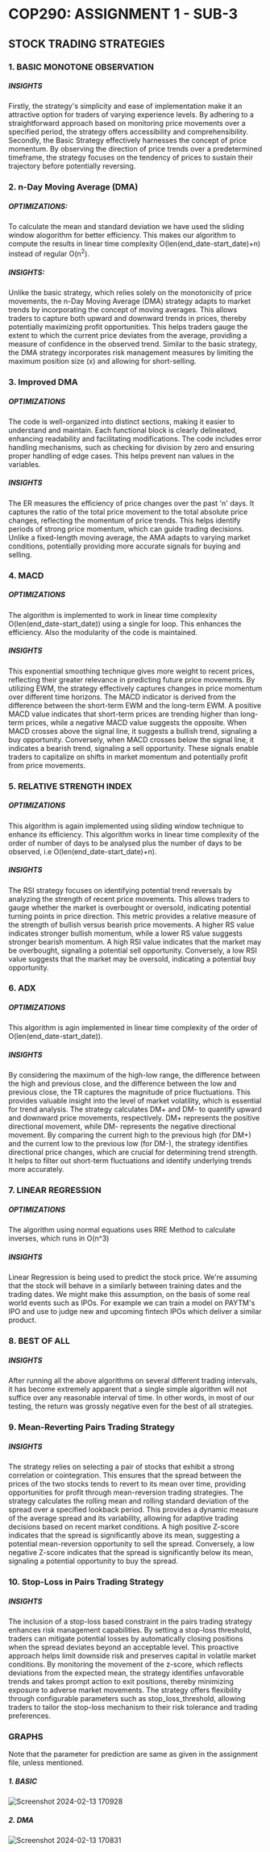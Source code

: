 # COP290: ASSIGNMENT 1 - SUB-3

## STOCK TRADING STRATEGIES

### 1. BASIC MONOTONE OBSERVATION

##### INSIGHTS
Firstly, the strategy's simplicity and ease of implementation make it an attractive option for traders of varying experience levels. By adhering to a straightforward approach based on monitoring price movements over a specified period, the strategy offers accessibility and comprehensibility.
Secondly, the Basic Strategy effectively harnesses the concept of price momentum. By observing the direction of price trends over a predetermined timeframe, the strategy focuses on the tendency of prices to sustain their trajectory before potentially reversing.

### 2. n-Day Moving Average (DMA)

##### OPTIMIZATIONS:
To calculate the mean and standard deviation we have used the sliding window alogorithm for better efficiency. This makes our algorithm to compute the results in linear time complexity O(len(end_date-start_date)+n)
instead of regular O(n<sup>2</sup>).

##### INSIGHTS:
Unlike the basic strategy, which relies solely on the monotonicity of price movements, the n-Day Moving Average (DMA) strategy adapts to market trends by incorporating the concept of moving averages. This allows traders to capture both upward and downward trends in prices, thereby potentially maximizing profit opportunities.
This helps traders gauge the extent to which the current price deviates from the average, providing a measure of confidence in the observed trend.
Similar to the basic strategy, the DMA strategy incorporates risk management measures by limiting the maximum position size (x) and allowing for short-selling. 

### 3. Improved DMA

##### OPTIMIZATIONS
The code is well-organized into distinct sections, making it easier to understand and maintain. Each functional block is clearly delineated, enhancing readability and facilitating modifications.
The code includes error handling mechanisms, such as checking for division by zero and ensuring proper handling of edge cases. This helps prevent nan values in the variables.

##### INSIGHTS
The ER measures the efficiency of price changes over the past 'n' days. It captures the ratio of the total price movement to the total absolute price changes, reflecting the momentum of price trends. This helps identify periods of strong price momentum, which can guide trading decisions.
Unlike a fixed-length moving average, the AMA adapts to varying market conditions, potentially providing more accurate signals for buying and selling.

### 4. MACD

##### OPTIMIZATIONS
The algorithm is implemented to work in linear time complexity O(len(end_date-start_date)) using a single for loop. This enhances the efficiency. Also the modularity of the code is maintained.

##### INSIGHTS
This exponential smoothing technique gives more weight to recent prices, reflecting their greater relevance in predicting future price movements. By utilizing EWM, the strategy effectively captures changes in price momentum over different time horizons.
The MACD indicator is derived from the difference between the short-term EWM and the long-term EWM. A positive MACD value indicates that short-term prices are trending higher than long-term prices, while a negative MACD value suggests the opposite.
When MACD crosses above the signal line, it suggests a bullish trend, signaling a buy opportunity. Conversely, when MACD crosses below the signal line, it indicates a bearish trend, signaling a sell opportunity. These signals enable traders to capitalize on shifts in market momentum and potentially profit from price movements.

### 5. RELATIVE STRENGTH INDEX

##### OPTIMIZATIONS
This algorithm is again implemented using sliding window technique to enhance its efficiency. This algorithm works in linear time complexity of the order of number of days to be analysed plus the number of days to be observed, i.e O(len(end_date-start_date)+n).

##### INSIGHTS
The RSI strategy focuses on identifying potential trend reversals by analyzing the strength of recent price movements. This allows traders to gauge whether the market is overbought or oversold, indicating potential turning points in price direction.
This metric provides a relative measure of the strength of bullish versus bearish price movements. A higher RS value indicates stronger bullish momentum, while a lower RS value suggests stronger bearish momentum.
A high RSI value indicates that the market may be overbought, signaling a potential sell opportunity. Conversely, a low RSI value suggests that the market may be oversold, indicating a potential buy opportunity.

### 6. ADX

##### OPTIMIZATIONS
This algorithm is agin implemented in linear time complexity of the order of O(len(end_date-start_date)).

##### INSIGHTS
By considering the maximum of the high-low range, the difference between the high and previous close, and the difference between the low and previous close, the TR captures the magnitude of price fluctuations. This provides valuable insight into the level of market volatility, which is essential for trend analysis.
The strategy calculates DM+ and DM- to quantify upward and downward price movements, respectively. DM+ represents the positive directional movement, while DM- represents the negative directional movement.
By comparing the current high to the previous high (for DM+) and the current low to the previous low (for DM-), the strategy identifies directional price changes, which are crucial for determining trend strength.
It helps to filter out short-term fluctuations and identify underlying trends more accurately. 

### 7. LINEAR REGRESSION

##### OPTIMIZATIONS
The algorithm using normal equations uses RRE Method to calculate inverses, which runs in O(n^3)

##### INSIGHTS
Linear Regression is being used to predict the stock price. We're assuming that the stock will behave in a similarly between training dates and the trading dates.
We might make this assumption, on the basis of some real world events such as IPOs. For example we can train a model on PAYTM's IPO and use to judge new and upcoming fintech IPOs
which deliver a similar product.

### 8. BEST OF ALL

##### INSIGHTS
After running all the above algorithms on several different trading intervals, it has become extremely apparent that a single simple algorithm will not suffice over any reasonable
interval of time. In other words, in most of our testing, the return was grossly negative even for the best of all strategies.

### 9. Mean-Reverting Pairs Trading Strategy

##### INSIGHTS
The strategy relies on selecting a pair of stocks that exhibit a strong correlation or cointegration. This ensures that the spread between the prices of the two stocks tends to revert to its mean over time, providing opportunities for profit through mean-reversion trading strategies.
The strategy calculates the rolling mean and rolling standard deviation of the spread over a specified lookback period. This provides a dynamic measure of the average spread and its variability, allowing for adaptive trading decisions based on recent market conditions.
 A high positive Z-score indicates that the spread is significantly above its mean, suggesting a potential mean-reversion opportunity to sell the spread. Conversely, a low negative Z-score indicates that the spread is significantly below its mean, signaling a potential opportunity to buy the spread.

 ### 10. Stop-Loss in Pairs Trading Strategy

 ##### INSIGHTS
The inclusion of a stop-loss based constraint in the pairs trading strategy enhances risk management capabilities. By setting a stop-loss threshold, traders can mitigate potential losses by automatically closing positions when the spread deviates beyond an acceptable level. 
This proactive approach helps limit downside risk and preserves capital in volatile market conditions.
By monitoring the movement of the z-score, which reflects deviations from the expected mean, the strategy identifies unfavorable trends and takes prompt action to exit positions, thereby minimizing exposure to adverse market movements.
The strategy offers flexibility through configurable parameters such as stop_loss_threshold, allowing traders to tailor the stop-loss mechanism to their risk tolerance and trading preferences.


### GRAPHS
Note that the parameter for prediction are same as given in the assignment file, unless mentioned.

##### 1. BASIC
![Screenshot 2024-02-13 170928](https://github.com/CosmicPegasis/cop290_sb3_aviral/assets/146637932/bb947adf-4120-43ad-acc8-03735174082c)

##### 2. DMA
![Screenshot 2024-02-13 170831](https://github.com/CosmicPegasis/cop290_sb3_aviral/assets/146637932/ae9b5beb-5f0f-4ffb-b2fd-645bef4c8b93)


